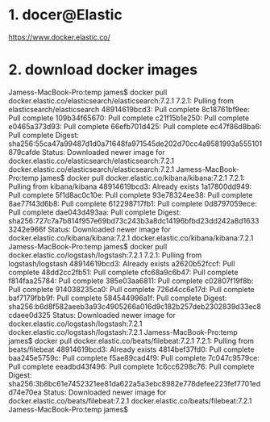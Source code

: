 
# 1. docer@Elastic
https://www.docker.elastic.co/

# 2. download docker images

Jamess-MacBook-Pro:temp james$ docker pull docker.elastic.co/elasticsearch/elasticsearch:7.2.1
7.2.1: Pulling from elasticsearch/elasticsearch
48914619bcd3: Pull complete 
8c18761bf9ee: Pull complete 
109b34f65670: Pull complete 
c21f15b1e250: Pull complete 
e0465a373d93: Pull complete 
66efb701d425: Pull complete 
ec47f86d8ba6: Pull complete 
Digest: sha256:55ca47a99487d1d0a71648fa971545de202d70cc4a9581993a555101879cafde
Status: Downloaded newer image for docker.elastic.co/elasticsearch/elasticsearch:7.2.1
docker.elastic.co/elasticsearch/elasticsearch:7.2.1
Jamess-MacBook-Pro:temp james$ docker pull docker.elastic.co/kibana/kibana:7.2.1
7.2.1: Pulling from kibana/kibana
48914619bcd3: Already exists 
1a17800dd949: Pull complete 
5f1d8ac0c10e: Pull complete 
93e78324ee38: Pull complete 
8ae77f43d6b8: Pull complete 
612298717fb1: Pull complete 
0d8797059ece: Pull complete 
dae043d493aa: Pull complete 
Digest: sha256:727c7a7b814f957e69bd73c243b3a8dc14196bfbd23dd242a8d16333242e966f
Status: Downloaded newer image for docker.elastic.co/kibana/kibana:7.2.1
docker.elastic.co/kibana/kibana:7.2.1
Jamess-MacBook-Pro:temp james$ docker pull docker.elastic.co/logstash/logstash:7.2.1
7.2.1: Pulling from logstash/logstash
48914619bcd3: Already exists 
a2620b52fccf: Pull complete 
48dd2cc2fb51: Pull complete 
cfc68a9c6b47: Pull complete 
f814faa25784: Pull complete 
385e03aa6811: Pull complete 
c02807f19f8b: Pull complete 
914038235ca0: Pull complete 
726d4cc6e17d: Pull complete 
baf7179fbb9f: Pull complete 
584544996a1f: Pull complete 
Digest: sha256:b6d8f582aeeb3a93c4905266a016d9c182b257deb2302839d33ec8cdaee0d325
Status: Downloaded newer image for docker.elastic.co/logstash/logstash:7.2.1
docker.elastic.co/logstash/logstash:7.2.1
Jamess-MacBook-Pro:temp james$ docker pull docker.elastic.co/beats/filebeat:7.2.1
7.2.1: Pulling from beats/filebeat
48914619bcd3: Already exists 
4814bef37fd0: Pull complete 
baa245e5759c: Pull complete 
f5ae89cad4f9: Pull complete 
7c047c9579ce: Pull complete 
eeadbd43f496: Pull complete 
1c6cc6298c76: Pull complete 
Digest: sha256:3b8bc61e7452321ee81da622a5a3ebc8982e778defee223fef7701edd74e70ea
Status: Downloaded newer image for docker.elastic.co/beats/filebeat:7.2.1
docker.elastic.co/beats/filebeat:7.2.1
Jamess-MacBook-Pro:temp james$ 
